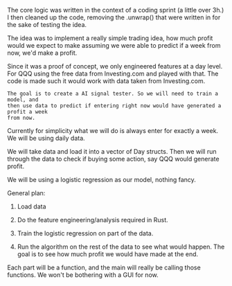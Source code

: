 The core logic was written in the context of a coding sprint (a little over 3h.)
I then cleaned up the code, removing the .unwrap() that were written in for the sake
of testing the idea.

The idea was to implement a really simple trading idea, how much profit would we expect to make
assuming we were able to predict if a week from now, we'd make a profit.

Since it was a proof of concept, we only engineered features at a day level.
For QQQ using the free data from Investing.com and played with that.
The code is made such it would work with data taken from Investing.com.

    The goal is to create a AI signal tester. So we will need to train a model, and
    then use data to predict if entering right now would have generated a profit a week
    from now.

Currently for simplicity what we will do is always enter for exactly a week.
We will be using daily data.

We will take data and load it into a vector of Day structs.
Then we will run through the data to check if buying some action, say QQQ would generate profit.

We will be using a logistic regression as our model, nothing fancy.

General plan:

1. Load data

2. Do the feature engineering/analysis required in Rust.

3. Train the logistic regression on part of the data.

4. Run the algorithm on the rest of the data to see what would happen.
The goal is to see how much profit we would have made at the end.

Each part will be a function, and the main will really be calling those functions.
We won't be bothering with a GUI for now.

